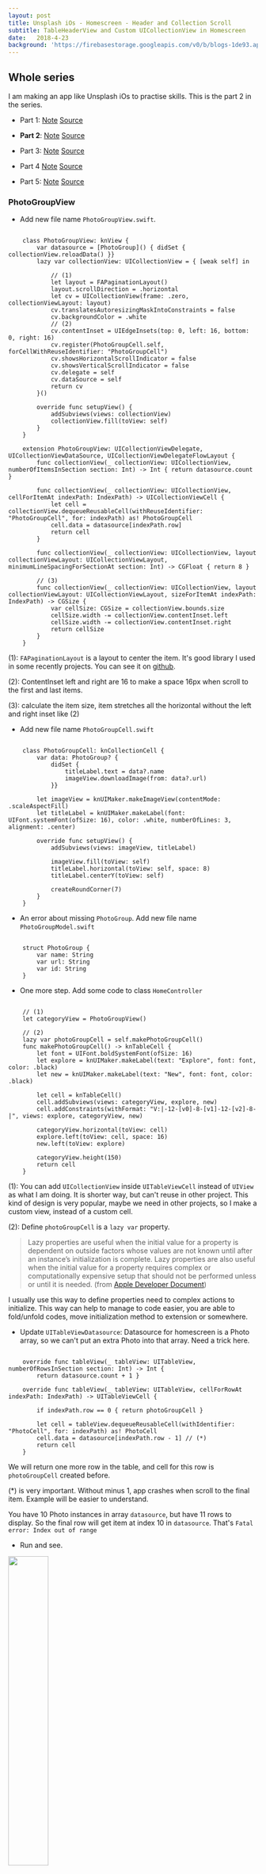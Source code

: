 ```yaml
---
layout: post
title: Unsplash iOs - Homescreen - Header and Collection Scroll
subtitle: TableHeaderView and Custom UICollectionView in Homescreen
date:   2018-4-23
background: 'https://firebasestorage.googleapis.com/v0/b/blogs-1de93.appspot.com/o/assets%2Funsplash%2Funsplash.png?alt=media&token=b4e42f63-f873-4161-ab0d-1c865e971c9a'
---
```


## Whole series 

I am making an app like Unsplash iOs to practise skills. This is the part 2 in the series.

- Part 1: <a href="/2018/04/20/unsplash-homescreen.html" target="_blank">Note</a> <a href="https://drive.google.com/open?id=1eJWCPYe0mrLj30yUhHixL3kKe1vXNipX" target="_blank">Source</a>

- **Part 2**: <a href="/2018/04/23/unsplash-header-collection.html" target="_blank">Note</a> <a href="https://drive.google.com/open?id=17nrIA8hjXWOiofVlAmR-G1aL-xx65vvY" target="_blank">Source</a>

- Part 3: <a href="/2018/04/26/unsplash-home-animation.html" target="_blank">Note</a> <a href="https://drive.google.com/open?id=1BWS51BVmJ0HwpDxTv3AXhGoINOPEvyOY" target="_blank">Source</a>

- Part 4 <a href="/2018/04/28/drap-drop-tableview-animation.html" target="_blank">Note</a> <a href="https://drive.google.com/open?id=1sPk9e72ToR0VFbaK1IFFPpHHrQb4zOpX" target="_blank">Source</a>

- Part 5: <a href="/2018/04/30/transition-to-detail.html" target="_blank">Note</a> <a href="https://drive.google.com/open?id=1pTvT1MDiIhdQbvu2PshwEgyrNPnmc0fL" target="_blank">Source</a>

### PhotoGroupView
- Add new file name `PhotoGroupView.swift`. 

```

    class PhotoGroupView: knView {
        var datasource = [PhotoGroup]() { didSet { collectionView.reloadData() }}
        lazy var collectionView: UICollectionView = { [weak self] in

            // (1)
            let layout = FAPaginationLayout()
            layout.scrollDirection = .horizontal
            let cv = UICollectionView(frame: .zero, collectionViewLayout: layout)
            cv.translatesAutoresizingMaskIntoConstraints = false
            cv.backgroundColor = .white
            // (2)
            cv.contentInset = UIEdgeInsets(top: 0, left: 16, bottom: 0, right: 16)
            cv.register(PhotoGroupCell.self, forCellWithReuseIdentifier: "PhotoGroupCell")
            cv.showsHorizontalScrollIndicator = false
            cv.showsVerticalScrollIndicator = false
            cv.delegate = self
            cv.dataSource = self
            return cv
        }()
        
        override func setupView() {
            addSubviews(views: collectionView)
            collectionView.fill(toView: self)
        }
    }

    extension PhotoGroupView: UICollectionViewDelegate, UICollectionViewDataSource, UICollectionViewDelegateFlowLayout {
        func collectionView(_ collectionView: UICollectionView, numberOfItemsInSection section: Int) -> Int { return datasource.count }
        
        func collectionView(_ collectionView: UICollectionView, cellForItemAt indexPath: IndexPath) -> UICollectionViewCell {
            let cell = collectionView.dequeueReusableCell(withReuseIdentifier: "PhotoGroupCell", for: indexPath) as! PhotoGroupCell
            cell.data = datasource[indexPath.row]
            return cell
        }
        
        func collectionView(_ collectionView: UICollectionView, layout collectionViewLayout: UICollectionViewLayout, minimumLineSpacingForSectionAt section: Int) -> CGFloat { return 8 }
        
        // (3)
        func collectionView(_ collectionView: UICollectionView, layout collectionViewLayout: UICollectionViewLayout, sizeForItemAt indexPath: IndexPath) -> CGSize {
            var cellSize: CGSize = collectionView.bounds.size
            cellSize.width -= collectionView.contentInset.left
            cellSize.width -= collectionView.contentInset.right
            return cellSize
        }
    }

```
(1): `FAPaginationLayout` is a layout to center the item. It's good library I used in some recently projects. You can see it on [github](https://github.com/fahidattique55/FAPaginationLayout).

(2): ContentInset left and right are 16 to make a space 16px when scroll to the first and last items. 

(3): calculate the item size, item stretches all the horizontal without the left and right inset like (2)

- Add new file name `PhotoGroupCell.swift`

```

    class PhotoGroupCell: knCollectionCell {
        var data: PhotoGroup? {
            didSet {
                titleLabel.text = data?.name
                imageView.downloadImage(from: data?.url)
            }}
        
        let imageView = knUIMaker.makeImageView(contentMode: .scaleAspectFill)
        let titleLabel = knUIMaker.makeLabel(font: UIFont.systemFont(ofSize: 16), color: .white, numberOfLines: 3, alignment: .center)
        
        override func setupView() {
            addSubviews(views: imageView, titleLabel)
            
            imageView.fill(toView: self)
            titleLabel.horizontal(toView: self, space: 8)
            titleLabel.centerY(toView: self)
            
            createRoundCorner(7)
        }
    }

```

- An error about missing `PhotoGroup`. Add new file name `PhotoGroupModel.swift`

```

    struct PhotoGroup {
        var name: String
        var url: String
        var id: String        
    }

```

- One more step. Add some code to class `HomeController` 

```

    // (1)
    let categoryView = PhotoGroupView()

    // (2)
    lazy var photoGroupCell = self.makePhotoGroupCell()
    func makePhotoGroupCell() -> knTableCell {
        let font = UIFont.boldSystemFont(ofSize: 16)
        let explore = knUIMaker.makeLabel(text: "Explore", font: font, color: .black)
        let new = knUIMaker.makeLabel(text: "New", font: font, color: .black)
        
        let cell = knTableCell()
        cell.addSubviews(views: categoryView, explore, new)
        cell.addConstraints(withFormat: "V:|-12-[v0]-8-[v1]-12-[v2]-8-|", views: explore, categoryView, new)
        
        categoryView.horizontal(toView: cell)
        explore.left(toView: cell, space: 16)
        new.left(toView: explore)
        
        categoryView.height(150)
        return cell
    }

```

(1): You can add `UICollectionView` inside `UITableViewCell` instead of `UIView` as what I am doing. It is shorter way, but can't reuse in other project. This kind of design is very popular, maybe we need in other projects, so I make a custom view, instead of a custom cell. 

(2): Define `photoGroupCell` is a `lazy var` property. 

> Lazy properties are useful when the initial value for a property is dependent on outside factors whose values are not known until after an instance’s initialization is complete. Lazy properties are also useful when the initial value for a property requires complex or computationally expensive setup that should not be performed unless or until it is needed. (from [Apple Developer Document](https://developer.apple.com/library/content/documentation/Swift/Conceptual/Swift_Programming_Language/Properties.html))

I usually use this way to define properties need to complex actions to initialize. This way can help to manage to code easier, you are able to fold/unfold codes, move initialization method to extension or somewhere. 

- Update `UITableViewDatasource`: Datasource for homescreen is a Photo array, so we can't put an extra Photo into that array. Need a trick here. 

```

    override func tableView(_ tableView: UITableView, numberOfRowsInSection section: Int) -> Int { 
        return datasource.count + 1 }

    override func tableView(_ tableView: UITableView, cellForRowAt indexPath: IndexPath) -> UITableViewCell {
        
        if indexPath.row == 0 { return photoGroupCell }
        
        let cell = tableView.dequeueReusableCell(withIdentifier: "PhotoCell", for: indexPath) as! PhotoCell
        cell.data = datasource[indexPath.row - 1] // (*)
        return cell
    }

```

We will return one more row in the table, and cell for this row is `photoGroupCell` created before. 

(*) is very important. Without minus 1, app crashes when scroll to the final item. Example will be easier to understand. 

You have 10 Photo instances in array `datasource`, but have 11 rows to display. So the final row will get item at index 10 in `datasource`. That's `Fatal error: Index out of range`

- Run and see. 

<img src="https://firebasestorage.googleapis.com/v0/b/blogs-1de93.appspot.com/o/assets%2Funsplash%2Fempty_collection.png?alt=media&token=76cf0e38-5a1e-44c0-a7f6-b21464849af4" width="40%"/>

Empty space in top. It's work. But no data setup, so it's empty. Add test data into `fetchData` method

```

    var categories = [PhotoGroup]()
    for _ in 0 ..< 5 {
        categories.append(PhotoGroup(name: "Sport", url: "https://unsplash.com/photos/zydhjnjppEc/download", id: "12bawr"))
        categories.append(PhotoGroup(name: "Computer", url: "https://unsplash.com/photos/Y6N_w94x8ik/download", id: "nvljx91"))
    }
    categoryView.datasource = categories

```

Run again and see

<img src="https://firebasestorage.googleapis.com/v0/b/blogs-1de93.appspot.com/o/assets%2Funsplash%2Fdata_collection.png?alt=media&token=32ba9c94-e280-4569-a2ab-0540f77ae774" width="40%"/>

### HeaderView

- Add new file `HeaderView.swift`

```

    class HeaderView: knView {
    
        var data: Photo? {didSet {
            guard let data = data else { return }
            authorLabel.text = "photo by " + data.author
            imageView.downloadImage(from: data.url)
            }}
        
        let imageView = knUIMaker.makeImageView(contentMode: .scaleAspectFill)
        let authorLabel = knUIMaker.makeLabel(font: UIFont.systemFont(ofSize: 16), color: .white, alignment: .center)
        let titleLabel = knUIMaker.makeLabel(text: "Photos for everyone", font: UIFont.boldSystemFont(ofSize: 32), color: .white, alignment: .center)
        let searchTextField = knUIMaker.makeTextField(placeholder: "Search photos")
        
        override func setupView() {
            // (1)
            translatesAutoresizingMaskIntoConstraints = true
            
            searchTextField.createRoundCorner(8)
            searchTextField.setLeftViewWithImage(#imageLiteral(resourceName: "search"))
            searchTextField.height(44)
            searchTextField.changePlaceholderTextColor(.white)
            addBlur(to: searchTextField, size: CGSize(width: screenWidth - 16 * 2, height: 44))
            
            addSubviews(views: imageView, titleLabel, searchTextField, authorLabel)
            
            imageView.fill(toView: self)
            
            titleLabel.centerY(toView: self, space: -48)
            titleLabel.centerX(toView: self)
            
            searchTextField.horizontal(toView: self, space: 16)
            searchTextField.verticalSpacing(toView: titleLabel, space: 16)
            
            authorLabel.centerX(toView: self)
            authorLabel.bottom(toView: self, space: -16)
        }
        
        func addBlur(to view: UIView, size: CGSize) {
            let blurEffect = UIBlurEffect(style: UIBlurEffectStyle.dark)
            let blurEffectView = UIVisualEffectView(effect: blurEffect)
            blurEffectView.frame = CGRect(x: 0, y: 0, width: size.width, height: size.height)
            blurEffectView.autoresizingMask = [.flexibleWidth, .flexibleHeight]
            view.addSubview(blurEffectView)
        }
    }

```

(1): Need to set `translatesAutoresizingMaskIntoConstraints` to true because in knView, it's set to false by default. `translatesAutoresizingMaskIntoConstraints` is used for auto layout by code. But here, we will set frame for headerView. 

The search textfield in Unsplash is very nice. It has a blur background. That's why I add blur to it by `addBlur(to:size)`

- Back to class `HomeController` and add new view `let headerView = HeaderView()`

- Open `setupView` method, add these codes at before method close bracket

```

    // (1)
    let headerHeight: CGFloat = 350
    headerView.frame = CGRect(x: 0, y: 0, width: screenWidth, height: headerHeight)
    tableView.tableHeaderView = headerView

```

(1): We don't need headerView automatically adjust height, so set a fixed height for it. Without a height, table view can't render properly.

- Add data to header in `fetchData` method 

```

    headerView.data = Photo(author: "Kyle", url: "https://unsplash.com/photos/zydhjnjppEc/download", ratio: 0.667954600338083)

```

<img src="https://firebasestorage.googleapis.com/v0/b/blogs-1de93.appspot.com/o/assets%2Funsplash%2Fstatus_bar.png?alt=media&token=967b3402-7b86-4e81-b23e-5b535445bbf3" width="40%"/>

- It's better when the photo fill the status bar. Just one line in `setupView`

```

    tableView.contentInset = UIEdgeInsets(top: -20, left: 0, bottom: 0, right: 0)

```

- Wait, the status bar is black and the header is black, too. It's bad. Change the status bar to light content

Right click on `Info.plist` and `Open As\Source Code`, paste this the before `</dict>`

```

    <key>UIViewControllerBasedStatusBarAppearance</key>
    <false/>

```

Back to `HomeController`, `setupView` method, add one more line 

```

    statusBarStyle = .lightContent

```

`statusBarStyle` is my custom property, you can see it more detail by press `control + command` and click on it. 

- Run again and see

<img src="https://firebasestorage.googleapis.com/v0/b/blogs-1de93.appspot.com/o/assets%2Funsplash%2Ffinal_part_2.png?alt=media&token=93cbf937-735a-4705-b64d-ac14be383f72" width="40%"/>

<hr/>

That's all for today. I will make animation next note. 